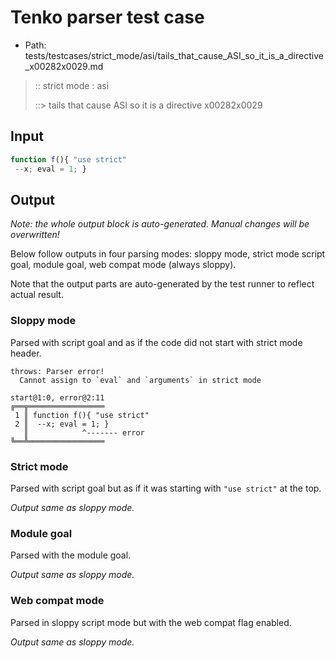 # Tenko parser test case

- Path: tests/testcases/strict_mode/asi/tails_that_cause_ASI_so_it_is_a_directive_x00282x0029.md

> :: strict mode : asi
>
> ::> tails that cause ASI so it is a directive x00282x0029

## Input


`````js
function f(){ "use strict" 
 --x; eval = 1; }
`````

## Output

_Note: the whole output block is auto-generated. Manual changes will be overwritten!_

Below follow outputs in four parsing modes: sloppy mode, strict mode script goal, module goal, web compat mode (always sloppy).

Note that the output parts are auto-generated by the test runner to reflect actual result.

### Sloppy mode

Parsed with script goal and as if the code did not start with strict mode header.

`````
throws: Parser error!
  Cannot assign to `eval` and `arguments` in strict mode

start@1:0, error@2:11
╔══╦═════════════════
 1 ║ function f(){ "use strict"
 2 ║  --x; eval = 1; }
   ║            ^------- error
╚══╩═════════════════

`````

### Strict mode

Parsed with script goal but as if it was starting with `"use strict"` at the top.

_Output same as sloppy mode._

### Module goal

Parsed with the module goal.

_Output same as sloppy mode._

### Web compat mode

Parsed in sloppy script mode but with the web compat flag enabled.

_Output same as sloppy mode._
